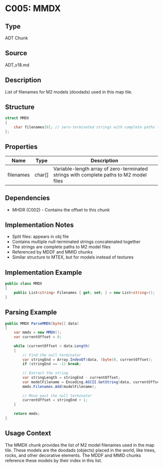 # C005: MMDX

## Type
ADT Chunk

## Source
ADT_v18.md

## Description
List of filenames for M2 models (doodads) used in this map tile.

## Structure
```csharp
struct MMDX 
{ 
    char filenames[0]; // zero-terminated strings with complete paths to models. Referenced in MDDF and MMID.
};
```

## Properties
| Name | Type | Description |
|------|------|-------------|
| filenames | char[] | Variable-length array of zero-terminated strings with complete paths to M2 model files |

## Dependencies
- MHDR (C002) - Contains the offset to this chunk

## Implementation Notes
- Split files: appears in obj file
- Contains multiple null-terminated strings concatenated together
- The strings are complete paths to M2 model files
- Referenced by MDDF and MMID chunks
- Similar structure to MTEX, but for models instead of textures

## Implementation Example
```csharp
public class MMDX
{
    public List<string> Filenames { get; set; } = new List<string>();
}
```

## Parsing Example
```csharp
public MMDX ParseMMDX(byte[] data)
{
    var mmdx = new MMDX();
    var currentOffset = 0;
    
    while (currentOffset < data.Length)
    {
        // Find the null terminator
        var stringEnd = Array.IndexOf(data, (byte)0, currentOffset);
        if (stringEnd == -1) break;
        
        // Extract the string
        var stringLength = stringEnd - currentOffset;
        var modelFilename = Encoding.ASCII.GetString(data, currentOffset, stringLength);
        mmdx.Filenames.Add(modelFilename);
        
        // Move past the null terminator
        currentOffset = stringEnd + 1;
    }
    
    return mmdx;
}
```

## Usage Context
The MMDX chunk provides the list of M2 model filenames used in the map tile. These models are the doodads (objects) placed in the world, like trees, rocks, and other decorative elements. The MDDF and MMID chunks reference these models by their index in this list. 